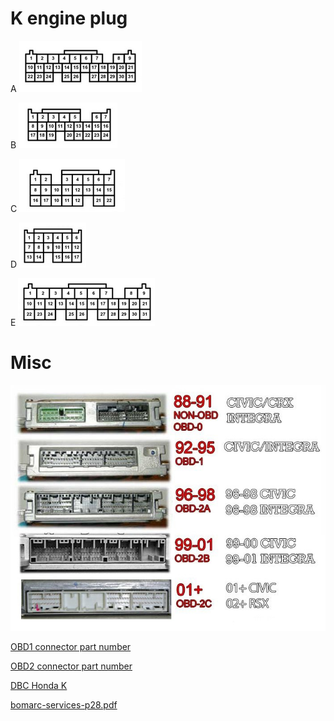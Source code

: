 
# K engine plug

A ![x](Images/Honda_K_plug_a.png)

B ![x](Images/Honda_K_plug_b.png)


C ![x](Images/Honda_K_plug_c.png)

D ![x](Images/Honda_K_plug_d.png)

E ![x](Images/Honda_K_plug_e.png)


# Misc


![x](OEM-Docs/Honda/ECU_overview.jpg)

[OBD1 connector part number](https://github.com/rusefi/rusefi/wiki/OEM-connectors#64)

[OBD2 connector part number](https://github.com/rusefi/rusefi/wiki/OEM-connectors#104)

[DBC Honda K](https://github.com/rusefi/rusefi/wiki/OEM-connectors#125-pin)


[bomarc-services-p28.pdf](OEM-Docs/Honda/bomarc-services-p28.pdf)